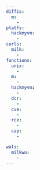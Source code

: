 ```yaml
---
diffis:
  m:
    -
platfs:
  hackmyvm:
    -
curls:
  milk:
    -
functions:
  unix:
    -
  m:
    -
  hackmyvm:
    -
  dcr:
    -
  cve:
    -
  rce:
    -
  cap:
    -

wals:
  milkwu:
    -
---
```

